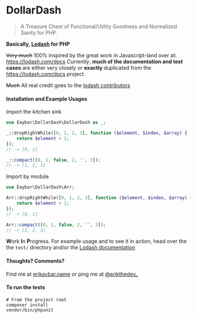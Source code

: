 # DollarDash

> A Treasure Chest of Functional/Utility Goodness and Normalized Sanity for PHP.

**Basically, [Lodash](https://lodash.com/) for PHP**

~~Very much~~ 100% inspired by the great work in Javascript-land over at: https://lodash.com/docs
_Currently_, **much of the documentation and test cases** are either very closely or **exactly** duplicated from the https://lodash.com/docs project.

~~Much~~ All real credit goes to the [lodash contributors](https://github.com/lodash/lodash/graphs/contributors)

#### Installation and Example Usages

Import the kitchen sink
```php
use Eaybar\DollarDash\DollarDash as _;

_::dropRightWhile([0, 1, 2, 3], function ($element, $index, $array) {
    return $element > 1;
});
// -> [0, 1]

_::compact([0, 1, false, 2, '', 3]);
// -> [1, 2, 3]
```

Import by module
```php
use Eaybar\DollarDash\Arr;

Arr::dropRightWhile([0, 1, 2, 3], function ($element, $index, $array) {
    return $element > 1;
});
// -> [0, 1]

Arr::compact([0, 1, false, 2, '', 3]);
// -> [1, 2, 3]
```

**W**ork **I**n **P**rogress. For example usage and to see it in action, head over the the `test/` directory and/or the [Lodash documentation](https://lodash.com/docs)

#### Thoughts? Comments?

Find me at [erikaybar.name](http://erikaybar.name/) or ping me at [@erikthedev_](https://twitter.com/erikthedev_)

#### To run the tests

```
# From the project root
composer install
vendor/bin/phpunit
```